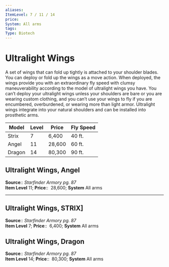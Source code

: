```yaml
---
aliases: 
ItemLevel: 7 / 11 / 14
price:  
System: All arms
tags: 
Type: Biotech
---
```


# Ultralight Wings

A set of wings that can fold up tightly is attached to your shoulder blades. You can deploy or fold up the wings as a move action. When deployed, the wings provide you with an extraordinary fly speed with clumsy maneuverability according to the model of ultralight wings you have. You can’t deploy your ultralight wings unless your shoulders are bare or you are wearing custom clothing, and you can’t use your wings to fly if you are encumbered, overburdened, or wearing more than light armor. Ultralight wings integrate into your natural shoulders and can be installed into prosthetic arms.

| Model  | Level | Price  | Fly Speed |
|--------|-------|--------|-----------|
| Strix  | 7     | 6,400  | 40 ft.    |
| Angel  | 11    | 28,600 | 60 ft.    |
| Dragon | 14    | 80,300 | 90 ft.    |

## Ultralight Wings, Angel

**Source**:: _Starfinder Armory pg. 87_  
**Item Level** 11;
**Price**::  28,600; **System** All arms  
  

---

## Ultralight Wings, STRIX]

**Source**:: _Starfinder Armory pg. 87_  
**Item Level** 7;
**Price**::  6,400; **System** All arms  
  

## Ultralight Wings, Dragon

**Source**:: _Starfinder Armory pg. 87_  
**Item Level** 14;
**Price**::  80,300; **System** All arms
